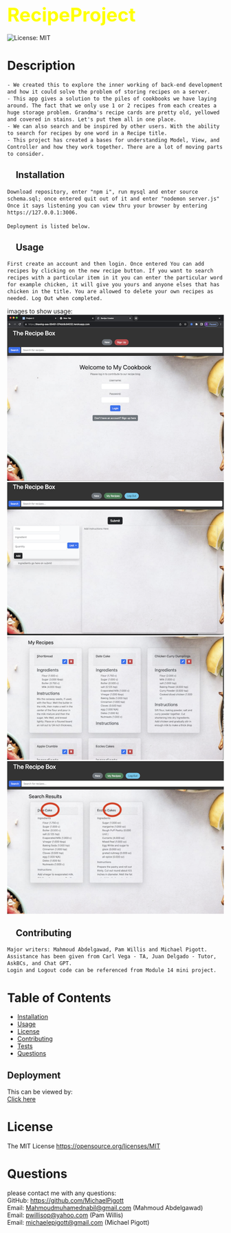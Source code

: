 
## <span style="color: Yellow; font-size: 2.75rem;">RecipeProject</span>  
![License: MIT](https://img.shields.io/badge/License-MIT-yellow.svg)

# Description
    - We created this to explore the inner working of back-end development and how it could solve the problem of storing recipes on a server.
    - This app gives a solution to the piles of cookbooks we have laying around. The fact that we only use 1 or 2 recipes from each creates a huge storage problem. Grandma's recipe cards are pretty old, yellowed and covered in stains. Let's put them all in one place.
    - We can also search and be inspired by other users. With the ability to search for recipes by one word in a Recipe title.
    - This project has created a bases for understanding Model, View, and Controller and how they work together. There are a lot of moving parts to consider.  

## &nbsp;&nbsp;&nbsp;  Installation  
    Download repository, enter "npm i", run mysql and enter source schema.sql; once entered quit out of it and enter "nodemon server.js" Once it says listening you can view thru your browser by entering https://127.0.0.1:3006.

    Deployment is listed below.

## &nbsp;&nbsp;&nbsp;  Usage  
    First create an account and then login. Once entered You can add recipes by clicking on the new recipe button. If you want to search recipes with a particular item in it you can enter the particular word for example chicken, it will give you yours and anyone elses that has chicken in the title. You are allowed to delete your own recipes as needed. Log Out when completed.

images to show usage:  
![MockUp](images//Welcome.png)
![MockUp](images/enterrecipe.png)
![MockUp](images/view_myfiles.png)
![MockUp](images/searchresult.png)

## &nbsp;&nbsp;&nbsp;  Contributing  
    Major writers: Mahmoud Abdelgawad, Pam Willis and Michael Pigott.
    Assistance has been given from Carl Vega - TA, Juan Delgado - Tutor, AskBCs, and Chat GPT.
    Login and Logout code can be referenced from Module 14 mini project.
 
    

# Table of Contents
- [Installation](#installation)
- [Usage](#usage)
- [License](#license)
- [Contributing](#contributing)
- [Tests](#tests)
- [Questions](#questions)
## Deployment

 This can be viewed by:  
[Click here](https://https://thawing-sea-00451-374dc9c94032.herokuapp.com/)

# License
The MIT License  https://opensource.org/licenses/MIT

# Questions
please contact me with any questions:  
GitHub: https://github.com/MichaelPigott  
Email: Mahmoudmuhamednabil@gmail.com (Mahmoud Abdelgawad)  
Email: pwillisop@yahoo.com (Pam Willis)  
Email: michaelepigott@gmail.com (Michael Pigott)
